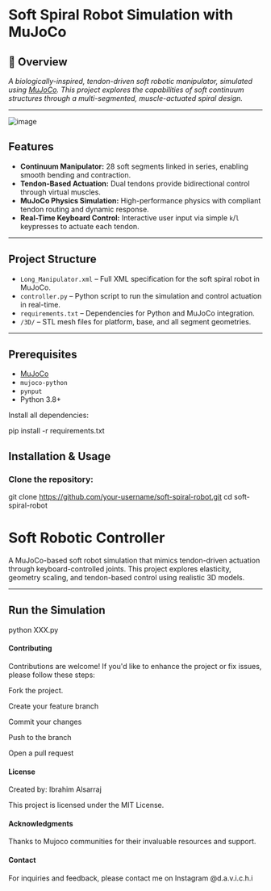 # Soft Spiral Robot Simulation with MuJoCo

## 🧭 Overview

*A biologically-inspired, tendon-driven soft robotic manipulator, simulated using [MuJoCo](https://mujoco.org/). This project explores the capabilities of soft continuum structures through a multi-segmented, muscle-actuated spiral design.*

---

![image](https://github.com/user-attachments/assets/fbe706a3-ba9c-4e27-a5c9-9d519cba4a26)




## Features

- **Continuum Manipulator:** 28 soft segments linked in series, enabling smooth bending and contraction.
- **Tendon-Based Actuation:** Dual tendons provide bidirectional control through virtual muscles.
- **MuJoCo Physics Simulation:** High-performance physics with compliant tendon routing and dynamic response.
- **Real-Time Keyboard Control:** Interactive user input via simple `k`/`l` keypresses to actuate each tendon.

---

## Project Structure

- `Long_Manipulator.xml` – Full XML specification for the soft spiral robot in MuJoCo.
- `controller.py` – Python script to run the simulation and control actuation in real-time.
- `requirements.txt` – Dependencies for Python and MuJoCo integration.
- `/3D/` – STL mesh files for platform, base, and all segment geometries.

---

## Prerequisites

- [MuJoCo](https://mujoco.org/)
- `mujoco-python`
- `pynput`
- Python 3.8+

Install all dependencies:


pip install -r requirements.txt


##  Installation & Usage

### Clone the repository:

git clone https://github.com/your-username/soft-spiral-robot.git
cd soft-spiral-robot

#  Soft Robotic Controller

A MuJoCo-based soft robot simulation that mimics tendon-driven actuation through keyboard-controlled joints. This project explores elasticity, geometry scaling, and tendon-based control using realistic 3D models.

---

##  Run the Simulation

python XXX.py

#### Contributing

Contributions are welcome! If you'd like to enhance the project or fix issues, please follow these steps:

Fork the project.

Create your feature branch

Commit your changes

Push to the branch

Open a pull request

#### License

Created by: Ibrahim Alsarraj

This project is licensed under the MIT License.

#### Acknowledgments

Thanks to Mujoco communities for their invaluable resources and support.

#### Contact

For inquiries and feedback, please contact me on Instagram @d.a.v.i.c.h.i

